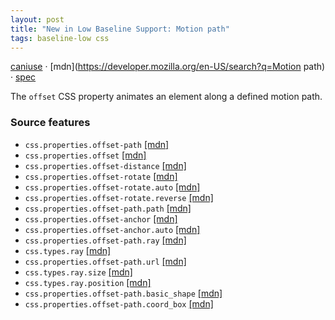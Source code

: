 ```yaml
---
layout: post
title: "New in Low Baseline Support: Motion path"
tags: baseline-low css
---
```


[caniuse](https://caniuse.com/?search=motion-path) · [mdn](https://developer.mozilla.org/en-US/search?q=Motion path) · [spec](https://drafts.fxtf.org/motion-1/)

The `offset` CSS property animates an element along a defined motion path.

### Source features

- ``css.properties.offset-path`` [[mdn]](https://developer.mozilla.org/en-US/search?q=css.properties.offset-path)
- ``css.properties.offset`` [[mdn]](https://developer.mozilla.org/en-US/search?q=css.properties.offset)
- ``css.properties.offset-distance`` [[mdn]](https://developer.mozilla.org/en-US/search?q=css.properties.offset-distance)
- ``css.properties.offset-rotate`` [[mdn]](https://developer.mozilla.org/en-US/search?q=css.properties.offset-rotate)
- ``css.properties.offset-rotate.auto`` [[mdn]](https://developer.mozilla.org/en-US/search?q=css.properties.offset-rotate.auto)
- ``css.properties.offset-rotate.reverse`` [[mdn]](https://developer.mozilla.org/en-US/search?q=css.properties.offset-rotate.reverse)
- ``css.properties.offset-path.path`` [[mdn]](https://developer.mozilla.org/en-US/search?q=css.properties.offset-path.path)
- ``css.properties.offset-anchor`` [[mdn]](https://developer.mozilla.org/en-US/search?q=css.properties.offset-anchor)
- ``css.properties.offset-anchor.auto`` [[mdn]](https://developer.mozilla.org/en-US/search?q=css.properties.offset-anchor.auto)
- ``css.properties.offset-path.ray`` [[mdn]](https://developer.mozilla.org/en-US/search?q=css.properties.offset-path.ray)
- ``css.types.ray`` [[mdn]](https://developer.mozilla.org/en-US/search?q=css.types.ray)
- ``css.properties.offset-path.url`` [[mdn]](https://developer.mozilla.org/en-US/search?q=css.properties.offset-path.url)
- ``css.types.ray.size`` [[mdn]](https://developer.mozilla.org/en-US/search?q=css.types.ray.size)
- ``css.types.ray.position`` [[mdn]](https://developer.mozilla.org/en-US/search?q=css.types.ray.position)
- ``css.properties.offset-path.basic_shape`` [[mdn]](https://developer.mozilla.org/en-US/search?q=css.properties.offset-path.basic_shape)
- ``css.properties.offset-path.coord_box`` [[mdn]](https://developer.mozilla.org/en-US/search?q=css.properties.offset-path.coord_box)
